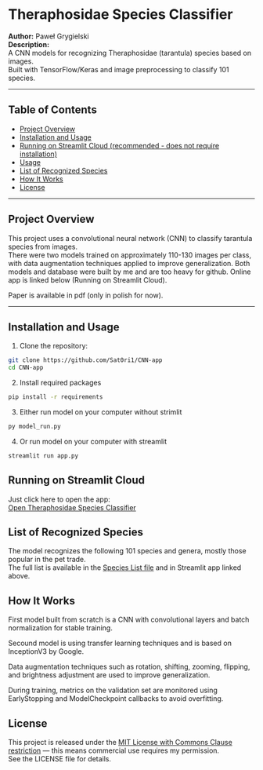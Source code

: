 # Theraphosidae Species Classifier

**Author:** Paweł Grygielski  
**Description:**  
A CNN models for recognizing Theraphosidae (tarantula) species based on images.  
Built with TensorFlow/Keras and image preprocessing to classify 101 species.

---

## Table of Contents

- [Project Overview](#project-overview)  
- [Installation and Usage](#installation-and-usage)
- [Running on Streamlit Cloud (recommended - does not require installation)](#running-on-streamlit-cloud)
- [Usage](#usage)  
- [List of Recognized Species](#list-of-recognized-species)  
- [How It Works](#how-it-works)  
- [License](#license)  

---

## Project Overview

This project uses a convolutional neural network (CNN) to classify tarantula species from images.  
There were two models trained on approximately 110-130 images per class, with data augmentation techniques applied to improve generalization.
Both models and database were built by me and are too heavy for github. Online app is linked below (Running on Streamlit Cloud).

Paper is available in pdf (only in polish for now).

---

## Installation and Usage

1. Clone the repository:  
```bash
git clone https://github.com/Sat0ri1/CNN-app
cd CNN-app
```
2. Install required packages
```bash
pip install -r requirements
```
3.  Either run model on your computer without strimlit
```bash
py model_run.py
```
4. Or run model on your computer with streamlit
```bash
streamlit run app.py
```

## Running on Streamlit Cloud
Just click here to open the app:  
[Open Theraphosidae Species Classifier](https://share.streamlit.io/YourUsername/YourRepo/main/app.py)

## List of Recognized Species
The model recognizes the following 101 species and genera, mostly those popular in the pet trade.  
The full list is available in the [Species List file](./species_list.txt) and in Streamlit app linked above.

## How It Works
First model built from scratch is a CNN with convolutional layers and batch normalization for stable training.

Secound model is using transfer learning techniques and is based on InceptionV3 by Google.

Data augmentation techniques such as rotation, shifting, zooming, flipping, and brightness adjustment are used to improve generalization.

During training, metrics on the validation set are monitored using EarlyStopping and ModelCheckpoint callbacks to avoid overfitting.

## License
This project is released under the [MIT License with Commons Clause restriction](./LICENSE) — this means commercial use requires my permission.  
See the LICENSE file for details.
